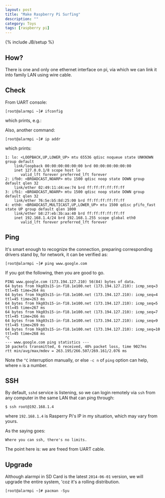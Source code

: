 ```yaml
---
layout: post
title: "Make Raspberry Pi Surfing"
description: ""
category: Toys
tags: [raspberry pi]
---
```

{% include JB/setup %}

## How?

There is one and only one ethernet interface on pi, via which we can link it into family LAN using wire cable.

## Check

From UART console:

    [root@alarmpi ~]# ifconfig

which prints, e.g.:

Also, another command:

    [root@alarmpi ~]# ip addr

which prints:

    1: lo: <LOOPBACK,UP,LOWER_UP> mtu 65536 qdisc noqueue state UNKNOWN group default
        link/loopback 00:00:00:00:00:00 brd 00:00:00:00:00:00
        inet 127.0.0.1/8 scope host lo
           valid_lft forever preferred_lft forever
    2: ifb0: <BROADCAST,NOARP> mtu 1500 qdisc noop state DOWN group default qlen 32
        link/ether 02:49:11:d4:ee:74 brd ff:ff:ff:ff:ff:ff
    3: ifb1: <BROADCAST,NOARP> mtu 1500 qdisc noop state DOWN group default qlen 32
        link/ether 76:5e:b5:8d:25:00 brd ff:ff:ff:ff:ff:ff
    4: eth0: <BROADCAST,MULTICAST,UP,LOWER_UP> mtu 1500 qdisc pfifo_fast state UP group default qlen 1000
        link/ether b8:27:eb:3b:aa:40 brd ff:ff:ff:ff:ff:ff
        inet 192.168.1.4/24 brd 192.168.1.255 scope global eth0
           valid_lft forever preferred_lft forever

## Ping

It's smart enough to recognize the connection, preparing corresponding drivers stand by, for network, it can be verified as:

    [root@alarmpi ~]# ping www.google.com

If you got the following, then you are good to go.

    PING www.google.com (173.194.127.210) 56(84) bytes of data.
    64 bytes from hkg03s15-in-f18.1e100.net (173.194.127.210): icmp_seq=3 ttl=45 time=264 ms
    64 bytes from hkg03s15-in-f18.1e100.net (173.194.127.210): icmp_seq=4 ttl=45 time=263 ms
    64 bytes from hkg03s15-in-f18.1e100.net (173.194.127.210): icmp_seq=5 ttl=45 time=267 ms
    64 bytes from hkg03s15-in-f18.1e100.net (173.194.127.210): icmp_seq=7 ttl=45 time=266 ms
    64 bytes from hkg03s15-in-f18.1e100.net (173.194.127.210): icmp_seq=9 ttl=45 time=269 ms
    64 bytes from hkg03s15-in-f18.1e100.net (173.194.127.210): icmp_seq=10 ttl=45 time=268 ms
    ^C
    --- www.google.com ping statistics ---
    10 packets transmitted, 6 received, 40% packet loss, time 9027ms
    rtt min/avg/max/mdev = 263.195/266.507/269.161/2.076 ms

Note the `^C` interruption manually, or else `-c n` of `ping` option can help, where `n` is a number.

## SSH

By default, `sshd` service is listening, so we can login remotely via `ssh` from any computer in the same LAN that can ping through:

    $ ssh root@192.168.1.4

where `192.168.1.4` is Rasperry Pi's IP in my situation, which may vary from yours.

As the saying goes:

    Where you can ssh, there's no limits.

The point here is: we are freed from UART cable.

## Upgrade

Although alarmpi in SD Card is the latest `2014-06-01` version, we will upgrade the entire system, 'coz it's a rolling distribution.

    [root@alarmpi ~]# pacman -Syu
